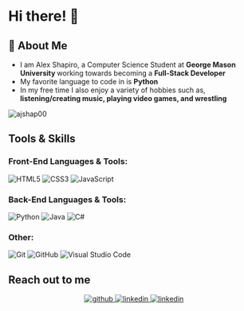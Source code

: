 <h1 align="left"> Hi there! 👋
  <h2> 📖 About Me</h2>
    <ul>
      <li> I am Alex Shapiro, a Computer Science Student at <b> George Mason University </b> working towards becoming a <b> Full-Stack Developer </b> </li>
      <li> My favorite language to code in is <b> Python </b></li>
      <li> In my free time I also enjoy a variety of hobbies such as, <b> listening/creating music, playing video games, and wrestling</b></li>
    </ul>

<p align="left"> <img src="https://komarev.com/ghpvc/?username=ajshap00&label=Profile%20views&color=0e75b6&style=flat" alt="ajshap00" /> </p>

<h2> Tools & Skills </h2>

### <h3 align="left">Front-End Languages & Tools:</h3>
  ![HTML5](https://img.shields.io/badge/html5-%23E34F26.svg?style=for-the-badge&logo=html5&logoColor=white)
  ![CSS3](https://img.shields.io/badge/css3-%231572B6.svg?style=for-the-badge&logo=css3&logoColor=white)
  ![JavaScript](https://img.shields.io/badge/javascript-%23323330.svg?style=for-the-badge&logo=javascript&logoColor=%23F7DF1E)

### <h3 align="left">Back-End Languages & Tools:</h3>
  ![Python](https://img.shields.io/badge/python-3670A0?style=for-the-badge&logo=python&logoColor=ffdd54)
  ![Java](https://img.shields.io/badge/java-%23ED8B00.svg?style=for-the-badge&logo=openjdk&logoColor=white)
  ![C#](https://img.shields.io/badge/c%23-%23239120.svg?style=for-the-badge&logo=csharp&logoColor=white)

### <h3 align="left">Other:</h3>
![Git](https://img.shields.io/badge/git-%23F05033.svg?style=for-the-badge&logo=git&logoColor=white)
![GitHub](https://img.shields.io/badge/github-%23121011.svg?style=for-the-badge&logo=github&logoColor=white)
![Visual Studio Code](https://img.shields.io/badge/Visual%20Studio%20Code-0078d7.svg?style=for-the-badge&logo=visual-studio-code&logoColor=white)

<!--- Hiding stats because they arent that impressive yet..
![ajshap00's Stats](https://github-readme-stats.vercel.app/api?username=ajshap00&theme=tokyonight&show_icons=true&hide_border=true&count_private=true) 
![ajshap00's Streak](https://github-readme-streak-stats.herokuapp.com/?user=ajshap00&theme=tokyonight&hide_border=true)
![ajshap00's Top Languages](https://github-readme-stats.vercel.app/api/top-langs/?username=ajshap00&theme=tokyonight&show_icons=true&hide_border=true&layout=compact)
--->

<h2>Reach out to me</h2>

<p align="center">
<a href="https://github.com/ajshap00" target="_blank">
<img src=https://img.shields.io/badge/github-%2324292e.svg?&style=for-the-badge&logo=github&logoColor=white alt=github style="margin-bottom: 5px;" />
</a>
</a>
<a href="https://www.linkedin.com/in/alexander-shapiro-508486272/" target="_blank">
<img src=https://img.shields.io/badge/linkedin-%231E77B5.svg?&style=for-the-badge&logo=linkedin&logoColor=white alt=linkedin style="margin-bottom: 5px;" />
</a>
<a href="mailto:ajshap00@gmail.com" target="_blank">
<img src=https://img.shields.io/badge/Gmail-D14836?style=for-the-badge&logo=gmail&logoColor=white alt=linkedin style="margin-bottom: 5px;" />
</a>
</p>
